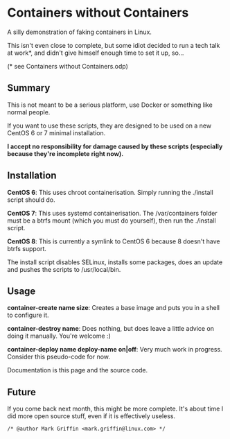 # Containers without Containers

A silly demonstration of faking containers in Linux.

This isn't even close to complete, but some idiot decided to run a tech talk at work*, and didn't give himself enough time to set it up, so...

(* see Containers without Containers.odp)


## Summary

This is not meant to be a serious platform, use Docker or something like normal people.

If you want to use these scripts, they are designed to be used on a new CentOS 6 or 7 minimal installation.

**I accept no responsibility for damage caused by these scripts (especially because they're incomplete right now).**


## Installation

**CentOS 6**: This uses chroot containerisation. Simply running the ./install script should do.

**CentOS 7**: This uses systemd containerisation. The /var/containers folder must be a btrfs mount (which you must do yourself), then run the ./install script.

**CentOS 8**: This is currently a symlink to CentOS 6 because 8 doesn't have btrfs support.

The install script disables SELinux, installs some packages, does an update and pushes the scripts to /usr/local/bin.


## Usage

**container-create name size**: Creates a base image and puts you in a shell to configure it.

**container-destroy name**: Does nothing, but does leave a little advice on doing it manually. You're welcome :)

**container-deploy name deploy-name on|off**: Very much work in progress. Consider this pseudo-code for now.

Documentation is this page and the source code.


## Future

If you come back next month, this might be more complete. It's about time I did more open source stuff, even if it is effectively useless.

```
/* @author Mark Griffin <mark.griffin@linux.com> */
```